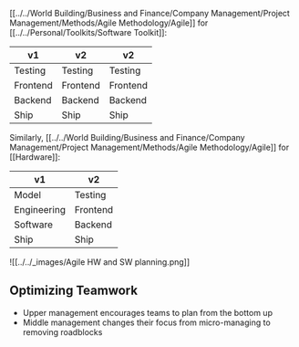 [[../../World Building/Business and Finance/Company Management/Project Management/Methods/Agile Methodology/Agile]] for [[../../Personal/Toolkits/Software Toolkit]]:

| v1          | v2          | v2          |
| ----------- | ----------- | ----------- |
| Testing     | Testing     | Testing     |
| Frontend    | Frontend    | Frontend    |
| Backend     | Backend     | Backend     |
| Ship        | Ship        | Ship        |

Similarly,
[[../../World Building/Business and Finance/Company Management/Project Management/Methods/Agile Methodology/Agile]] for [[Hardware]]:

| v1          | v2          |
| ----------- | ----------- |
| Model       | Testing     |
| Engineering | Frontend    |
| Software    | Backend     |
| Ship        | Ship        |

![[../../_images/Agile HW and SW planning.png]]

Optimizing Teamwork
---
-   Upper management encourages teams to plan from the bottom up
-   Middle management changes their focus from micro-managing to removing roadblocks